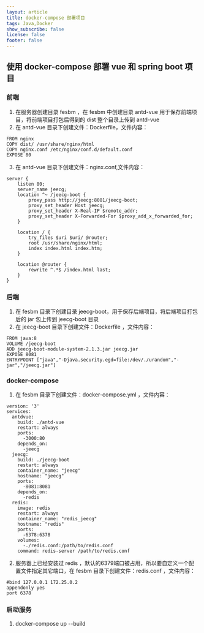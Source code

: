 ```yaml
---
layout: article
title: docker-compose 部署项目
tags: Java,Docker
show_subscribe: false
license: false
footer: false
---
```

## 使用 docker-compose 部署 vue 和 spring boot 项目
### 前端

1. 在服务器创建目录 fesbm ，在 fesbm 中创建目录 antd-vue 用于保存前端项目，将前端项目打包后得到的 dist 整个目录上传到 antd-vue
2. 在 antd-vue 目录下创建文件：Dockerfile，文件内容：
```
FROM nginx
COPY dist/ /usr/share/nginx/html
COPY nginx.conf /etc/nginx/conf.d/default.conf
EXPOSE 80
```
3. 在 antd-vue 目录下创建文件：nginx.conf,文件内容：
```
server {
    listen 80;
    server_name jeecg;
    location ^~ /jeecg-boot {
        proxy_pass http://jeecg:8081/jeecg-boot;
        proxy_set_header Host jeecg;
        proxy_set_header X-Real-IP $remote_addr;
        proxy_set_header X-Forwarded-For $proxy_add_x_forwarded_for;
    }
    
    location / {
        try_files $uri $uri/ @router;
        root /usr/share/nginx/html;
        index index.html index.htm;
    }

    location @router {
        rewrite ^.*$ /index.html last;
    }
}
```

### 后端

1. 在 fesbm 目录下创建目录 jeecg-boot，用于保存后端项目，将后端项目打包后的 jar 包上传到 jeecg-boot 目录
2. 在 jeecg-boot 目录下创建文件：Dockerfile ，文件内容：
```
FROM java:8
VOLUME /jeecg-boot
ADD jeecg-boot-module-system-2.1.3.jar jeecg.jar
EXPOSE 8081
ENTRYPOINT ["java","-Djava.security.egd=file:/dev/./urandom","-jar","/jeecg.jar"]
```  

### docker-compose

1. 在 fesbm 目录下创建文件：docker-compose.yml ，文件内容：
```
version: '3'
services: 
  antdvue:
    build: ./antd-vue
    restart: always
    ports: 
      -3000:80
    depends_on: 
      -jeecg
  jeecg:
    build: ./jeecg-boot
    restart: always
    container_name: "jeecg"
    hostname: "jeecg"
    ports:
      -8081:8081
    depends_on: 
      -redis
  redis: 
    image: redis
    restart: always
    container_name: "redis_jeecg"
    hostname: "redis"
    ports: 
      -6378:6378
    volumes: 
      -./redis.conf:/path/to/redis.conf
    command: redis-server /path/to/redis.conf
```
2. 服务器上已经安装过 redis ，默认的6379端口被占用，所以要自定义一个配置文件指定其它端口，在 fesbm 目录下创建文件：redis.conf ，文件内容：
```
#bind 127.0.0.1 172.25.0.2
appendonly yes
port 6378
```  

### 启动服务

1. docker-compose up --build